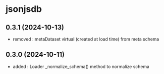 # jsonjsdb

## 0.3.1 (2024-10-13)
- removed : metaDataset virtual (created at load time) from meta schema

## 0.3.0 (2024-10-11)

- added : Loader _normalize_schema() method to normalize schema
